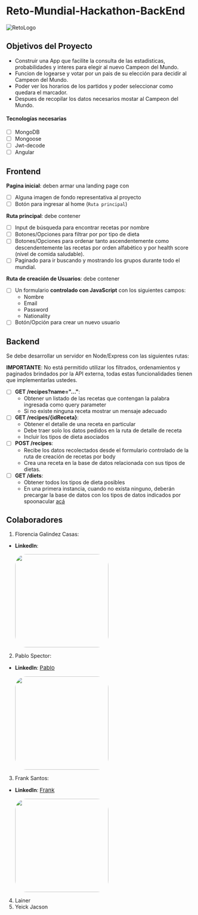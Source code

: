 # Reto-Mundial-Hackathon-BackEnd

![RetoLogo](https://library.sportingnews.com/styles/crop_style_16_9_desktop/s3/2021-10/fifa-2022-world-cup-logo-qatar_z5t4wjudq9ty1mh5kqpn38ott.jpg?itok=LTKS3GuA)

## Objetivos del Proyecto

- Construir una App que facilite la consulta de las estadisticas, probabilidades y interes para elegir al nuevo Campeon del Mundo.
- Funcion de logearse y votar por un pais de su elección para decidir al Campeon del Mundo.
- Poder ver los horarios de los partidos y poder seleccionar como quedara el marcador.
- Despues de recopilar los datos necesarios mostar al Campeon del Mundo.

#### Tecnologías necesarias

- [ ] MongoDB
- [ ] Mongoose
- [ ] Jwt-decode
- [ ] Angular

## Frontend

**Pagina inicial**: deben armar una landing page con

- [ ] Alguna imagen de fondo representativa al proyecto
- [ ] Botón para ingresar al home (`Ruta principal`)

**Ruta principal**: debe contener

- [ ] Input de búsqueda para encontrar recetas por nombre
- [ ] Botones/Opciones para filtrar por por tipo de dieta
- [ ] Botones/Opciones para ordenar tanto ascendentemente como descendentemente las recetas por orden alfabético y por health score (nivel de comida saludable).
- [ ] Paginado para ir buscando y mostrando los grupos durante todo el mundial.

**Ruta de creación de Usuarios**: debe contener

- [ ] Un formulario **controlado con JavaScript** con los siguientes campos:
  - Nombre
  - Email
  - Password
  - Nationality
- [ ] Botón/Opción para crear un nuevo usuario

## Backend

Se debe desarrollar un servidor en Node/Express con las siguientes rutas:

**IMPORTANTE**: No está permitido utilizar los filtrados, ordenamientos y paginados brindados por la API externa, todas estas funcionalidades tienen que implementarlas ustedes.

- [ ] **GET /recipes?name="..."**:
  - Obtener un listado de las recetas que contengan la palabra ingresada como query parameter
  - Si no existe ninguna receta mostrar un mensaje adecuado
- [ ] **GET /recipes/{idReceta}**:
  - Obtener el detalle de una receta en particular
  - Debe traer solo los datos pedidos en la ruta de detalle de receta
  - Incluir los tipos de dieta asociados
- [ ] **POST /recipes**:
  - Recibe los datos recolectados desde el formulario controlado de la ruta de creación de recetas por body
  - Crea una receta en la base de datos relacionada con sus tipos de dietas.
- [ ] **GET /diets**:
  - Obtener todos los tipos de dieta posibles
  - En una primera instancia, cuando no exista ninguno, deberán precargar la base de datos con los tipos de datos indicados por spoonacular [acá](https://spoonacular.com/food-api/docs#Diets)

## Colaboradores

1.  Florencia Galindez Casas:

- **LinkedIn**:
  <p>
    <img src="https://avatars.githubusercontent.com/u/94094158?v=4" style="border-radius: 30px; height: 250px;"/>
  </p>

2.  Pablo Spector:

- **LinkedIn**:
<a href="https://www.linkedin.com/in/pablo-spector/" style="font-size: 15px;">Pablo</a>
  <p>
    <img src="https://avatars.githubusercontent.com/u/40707996?v=4" style="border-radius: 30px; height: 250px;"/>
  </p>

3.  Frank Santos:

- **LinkedIn**:
  <a href="https://www.linkedin.com/in/frank-erick-santos-gonzales-80a84015b/" style="font-size: 15px;">Frank</a>
  <p>
    <img src="https://avatars.githubusercontent.com/u/77626612?s=96&v=4" style="border-radius: 30px; height: 250px;"/>
  </p>

4.  Lainer
5.  Yeick Jacson
